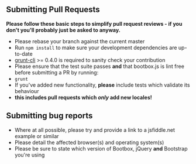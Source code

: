 ## Submitting Pull Requests

**Please follow these basic steps to simplify pull request reviews - if you don't you'll probably just be asked to anyway.**

* Please rebase your branch against the current master
* Run ```npm install``` to make sure your development dependencies are up-to-date
* [grunt-cli](https://github.com/gruntjs/grunt-cli) >= 0.4.0 is required to sanity check your contribution
* Please ensure that the test suite passes **and** that bootbox.js is lint free before submitting a PR by running:
 * ```grunt```
* If you've added new functionality, **please** include tests which validate its behaviour
 * **this includes pull requests which _only_ add new locales!**

## Submitting bug reports

* Where at all possible, please try and provide a link to a jsfiddle.net example or similar
* Please detail the affected browser(s) and operating system(s)
* Please be sure to state which version of Bootbox, jQuery **and** Bootstrap you're using

